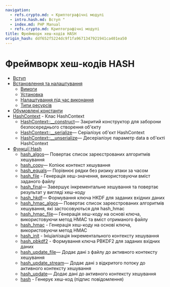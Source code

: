 ```yaml
---
navigation:
  - refs.crypto.md: « Криптографічні модулі
  - intro.hash.md: Вступ "
  - index.md: PHP Manual
  - refs.crypto.md: Криптографічні модулі
title: Фреймворк хеш-кодів HASH
origin_hash: ddf652f5224dc9f1fa9671347921941ca401ea50
---
```

# Фреймворк хеш-кодів HASH

-   [Вступ](intro.hash.md)
-   [Встановлення та налаштування](hash.setup.md)
    -   [Вимоги](hash.requirements.md)
    -   [Установка](hash.installation.md)
    -   [Налаштування під час виконання](hash.configuration.md)
    -   [Типи ресурсів](hash.resources.md)
-   [Обумовлені константи](hash.constants.md)
-   [HashContext](class.hashcontext.md) \- Клас HashContext
    -   [HashContext::\_\_construct](hashcontext.construct.md)— Закритий конструктор для заборони безпосереднього створення об'єкту
    -   [HashContext::\_\_serialize](hashcontext.serialize.md)— Серіалізує об'єкт HashContext
    -   [HashContext::\_\_unserialize](hashcontext.unserialize.md)— Десеріалізує параметр data в об'єкті HashContext
-   [Функції Hash](ref.hash.md)
    -   [hash\_algos](function.hash-algos.md)— Повертає список зареєстрованих алгоритмів хешування
    -   [hash\_copy](function.hash-copy.md)— Копіює контекст хешування
    -   [hash\_equals](function.hash-equals.md)— Порівнює рядки без ризику атаки за часом
    -   [hash\_file](function.hash-file.md) \- Генерація хеш-значення, використовуючи вміст заданого файлу
    -   [hash\_final](function.hash-final.md)— Завершує інкрементальне хешування та повертає результат у вигляді хеш-коду
    -   [hash\_hkdf](function.hash-hkdf.md)— Формування ключа HKDF для заданих вхідних даних
    -   [hash\_hmac\_algos](function.hash-hmac-algos.md)— Повертає список зареєстрованих алгоритмів хешування, які застосовуються для hash\_hmac
    -   [hash\_hmac\_file](function.hash-hmac-file.md)— Генерація хеш-коду на основі ключа, використовуючи метод HMAC та вміст отриманого файлу
    -   [hash\_hmac](function.hash-hmac.md) \- Генерація хеш-коду на основі ключа, використовуючи метод HMAC
    -   [hash\_init](function.hash-init.md) \- Ініціалізація інкрементального контексту хешування
    -   [hash\_pbkdf2](function.hash-pbkdf2.md) \- Формування ключа PBKDF2 для заданих вхідних даних
    -   [hash\_update\_file](function.hash-update-file.md)— Додає дані з файлу до активного контексту хешування
    -   [hash\_update\_stream](function.hash-update-stream.md)— Додає дані з відкритого потоку до активного контексту хешування
    -   [hash\_update](function.hash-update.md)— Додає дані до активного контексту хешування
    -   [hash](function.hash.md) \- Генерує хеш-код (підпис повідомлення)

